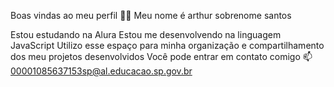 Boas vindas ao meu perfil 💙💙
Meu nome é arthur sobrenome santos 

Estou estudando na Alura
Estou me desenvolvendo na linguagem JavaScript
Utilizo esse espaço para minha organização e compartilhamento dos meu projetos desenvolvidos
Você pode entrar em contato comigo 📫
00001085637153sp@al.educacao.sp.gov.br
